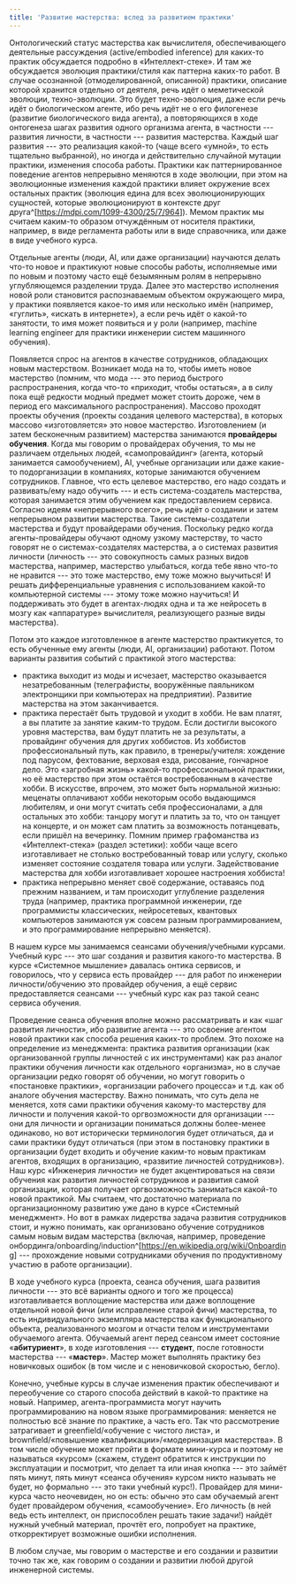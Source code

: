 ```yaml
---
title: 'Развитие мастерства: вслед за развитием практики'
---
```


Онтологический статус мастерства как вычислителя, обеспечивающего
деятельные рассуждения (active/embodied inference) для каких-то практик
обсуждается подробно в «Интеллект-стеке». И там же обсуждается эволюция
практики/стиля как паттерна каких-то работ. В случае осознанной
(отмоделированной, описанной) практики, описание которой хранится
отдельно от деятеля, речь идёт о меметической эволюции, техно-эволюции.
Это будет техно-эволюция, даже если речь идёт о биологическом агенте,
ибо речь идёт не о его филогенезе (развитие биологического вида агента),
а повторяющихся в ходе онтогенеза шагах развития одного организма
агента, в частности --- развития личности, в частности --- развития
мастерства. Каждый шаг развития --- это реализация какой-то (чаще всего
«умной», то есть тщательно выбранной), но иногда и действительно
случайной мутации практики, изменения способа работы. Практики как
паттернированное поведение агентов непрерывно меняются в ходе эволюции,
при этом на эволюционные изменения каждой практики влияет окружение всех
остальных практик (эволюция едина для всех эволюционирующих сущностей,
которые эволюционируют в контексте друг
друга^[<https://mdpi.com/1099-4300/25/7/964>]).
Мемом практик мы считаем каким-то образом отчуждённым от носителя
практики, например, в виде регламента работы или в виде справочника, или
даже в виде учебного курса.

Отдельные агенты (люди, AI, или даже организации) научаются делать
что-то новое и практикуют новые способы работы, исполняемые ими по новым
и поэтому часто ещё безымянным ролям в непрерывно углубляющемся
разделении труда. Далее это мастерство исполнения новой роли становится
распознаваемым объектом окружающего мира, у практики появляется какое-то
имя или несколько имён (например, «гуглить», «искать в интернете»), а
если речь идёт о какой-то занятости, то имя может появиться и у роли
(например, machine learning engineer для практики инженерии систем
машинного обучения).

Появляется спрос на агентов в качестве сотрудников, обладающих новым
мастерством. Возникает мода на то, чтобы иметь новое мастерство (помним,
что мода --- это период быстрого распространения, когда что-то
«приходит, чтобы остаться», а в силу пока ещё редкости модный предмет
может стоить дороже, чем в период его максимального распространения).
Массово проходят проекты обучения (проекты создания целевого
мастерства), в которых массово «изготовляется» это новое мастерство.
Изготовлением (и затем бесконечным развитием) мастерства занимаются
**провайдеры обучения**. Когда мы говорим о провайдерах обучения, то мы
не различаем отдельных людей, «самопровайдинг» (агента, который
занимается самообучением), AI, учебные организации или даже какие-то
подорганизации в компаниях, которые занимаются обучением сотрудников.
Главное, что есть целевое мастерство, его надо создать и развивать/ему
надо обучить --- и есть система-создатель мастерства, которая занимается
этим обучением как предоставлением сервиса. Согласно идеям «непрерывного
всего», речь идёт о создании и затем непрерывном развитии мастерства.
Такие системы-создатели мастерства и будут провайдерами обучения.
Поскольку редко когда агенты-провайдеры обучают одному узкому
мастерству, то часто говорят не о системах-создателях мастерства, а о
системах развития личности (личность --- это совокупность самых разных
видов мастерства, например, мастерство улыбаться, когда тебе явно что-то
не нравится --- это тоже мастерство, ему тоже можно выучиться! И решать
дифференциальные уравнения с использованием какой-то компьютерной
системы --- этому тоже можно научиться! И поддерживать это будет в
агентах-людях одна и та же нейросеть в мозгу как «аппаратуре»
вычислителя, реализующего разные виды мастерства).

Потом это каждое изготовленное в агенте мастерство практикуется, то есть
обученные ему агенты (люди, AI, организации) работают. Потом варианты
развития событий с практикой этого мастерства:

-   практика выходит из моды и исчезает, мастерство оказывается
    незатребованным (телеграфисты, вооружённые паяльником электронщики
    при компьютерах на предприятии). Развитие мастерства на этом
    заканчивается.
-   практика перестаёт быть трудовой и уходит в хобби. Не вам платят, а
    вы платите за занятие каким-то трудом. Если достигли высокого уровня
    мастерства, вам будут платить не за результаты, а провайдинг
    обучения для других хоббистов. Из хоббистов профессиональный путь,
    как правило, в тренеры/учителя: хождение под парусом, фехтование,
    верховая езда, рисование, гончарное дело. Это «загробная жизнь»
    какой-то профессиональной практики, но её мастерство при этом
    остаётся востребованным в качестве хобби. В искусстве, впрочем, это
    может быть нормальной жизнью: меценаты оплачивают хобби некоторым
    особо выдающимся любителям, и они могут считать себя
    профессионалами, а для остальных это хобби: танцору могут и платить
    за то, что он танцует на концерте, и он может сам платить за
    возможность потанцевать, если пришёл на вечеринку. Помним пример
    графоманства из «Интеллект-стека» (раздел эстетики): хобби чаще
    всего изготавливает не столько востребованный товар или услугу,
    сколько изменяет состояние создателя товара или услуги.
    Задействование мастерства для хобби изготавливает хорошее настроения
    хоббиста!
-   практика непрерывно меняет своё содержание, оставаясь под прежним
    названием, и там происходит углубление разделения труда (например,
    практика программной инженерии, где программисты классических,
    нейросетевых, квантовых компьютеров занимаются уж совсем разным
    программированием, и это программирование непрерывно меняется).

В нашем курсе мы занимаемся сеансами обучения/учебными курсами. Учебный
курс --- это шаг создания и развития какого-то мастерства. В курсе
«Системное мышление» давалась онтика сервисов, и говорилось, что у
сервиса есть провайдер --- для работ по инженерии личности/обучению это
провайдер обучения, а ещё сервис предоставляется сеансами --- учебный
курс как раз такой сеанс сервиса обучения.

Проведение сеанса обучения вполне можно рассматривать и как «шаг
развития личности», ибо развитие агента --- это освоение агентом новой
практики как способа решения каких-то проблем. Это похоже на определение
из менеджмента: практика развития организации (как организованной группы
личностей с их инструментами) как раз аналог практики обучения личности
как отдельного «организма», но в случае организации редко говорят об
обучении, но могут говорить о «постановке практики», «организации
рабочего процесса» и т.д. как об аналоге обучения мастерству. Важно
понимать, что суть дела не меняется, хотя сами практики обучения
какому-то мастерству для личности и получения какой-то оргвозможности
для организации --- они для личности и организации пониматься должны
более-менее одинаково, но вот исторически терминология будет отличаться,
да и сами практики будут отличаться (при этом в постановку практики в
организации будет входить и обучение каким-то новым практикам агентов,
входящих в организацию, «развитие личностей сотрудников»). Наш курс
«Инженерия личности» не будет акцентироваться на связи обучения как
развития личностей сотрудников и развития самой организации, которая
получает оргвозможность заниматься какой-то новой практикой. Мы считаем,
что достаточно материала по организационному развитию уже дано в курсе
«Системный менеджмент». Но вот в рамках лидерства задача развития
сотрудников стоит, и нужно понимать, как организовано обучение
сотрудников самым новым видам мастерства (включая, например, проведение
онбординга/onboarding/induction^[<https://en.wikipedia.org/wiki/Onboarding>] ---
прохождение новыми сотрудниками обучения по продуктивному участию в
работе организации).

В ходе учебного курса (проекта, сеанса обучения, шага развития
личности --- это всё варианты одного и того же процесса) изготавливается
воплощение мастерства или даже воплощение отдельной новой фичи (или
исправление старой фичи) мастерства, то есть индивидуального экземпляра
мастерства как функционального объекта, реализованного мозгом и отчасти
телом и инструментами обучаемого агента. Обучаемый агент перед сеансом
имеет состояние «**абитуриент**», в ходе изготовления --- **студент**,
после готовности мастерства --- «**мастер**». Мастер может выполнять
практику без новичковых ошибок (в том числе и с неновичковой скоростью,
бегло).

Конечно, учебные курсы в случае изменения практик обеспечивают и
переобучение со старого способа действий в какой-то практике на новый.
Например, агента-программиста могут научить программированию на новом
языке программирования: меняется не полностью всё знание по практике, а
часть его. Так что рассмотрение затрагивает и greenfield/«обучение с
чистого листа», и brownfield/«повышение квалификации»/«модернизация
мастерства». В том числе обучение может пройти в формате мини-курса и
поэтому не называться «курсом» (скажем, студент обратится к инструкции
по эксплуатации и посмотрит, что делает та или иная кнопка --- это
займёт пять минут, пять минут «сеанса обучения» курсом никто называть не
будет, но формально --- это таки учебный курс!). Провайдер для
мини-курса часто неочевиден, но он есть: обычно это сам обучаемый агент
будет провайдером обучения, «самообучение». Его личность (в ней ведь
есть интеллект, он приспособлен решать такие задачи!) найдёт нужный
учебный материал, прочтёт его, попробует на практике, откорректирует
возможные ошибки исполнения.

В любом случае, мы говорим о мастерстве и его создании и развитии точно
так же, как говорим о создании и развитии любой другой инженерной
системы.
